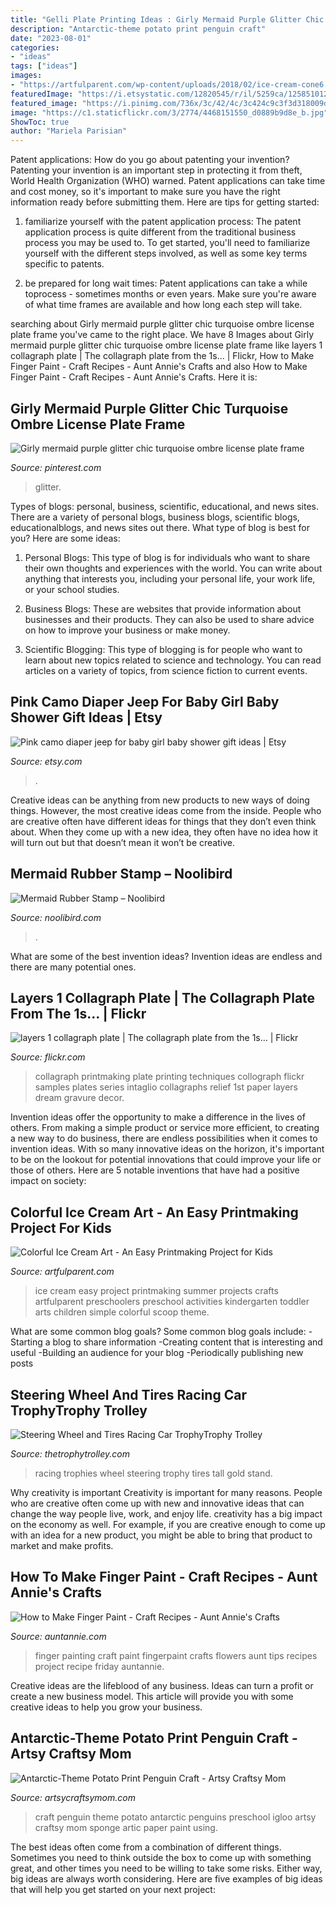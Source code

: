 ```yaml
---
title: "Gelli Plate Printing Ideas : Girly Mermaid Purple Glitter Chic Turquoise Ombre License Plate Frame"
description: "Antarctic-theme potato print penguin craft"
date: "2023-08-01"
categories:
- "ideas"
tags: ["ideas"]
images:
- "https://artfulparent.com/wp-content/uploads/2018/02/ice-cream-cone6.jpg"
featuredImage: "https://i.etsystatic.com/12820545/r/il/5259ca/1258510120/il_794xN.1258510120_j630.jpg"
featured_image: "https://i.pinimg.com/736x/3c/42/4c/3c424c9c3f3d318009db975b8122d46e.jpg"
image: "https://c1.staticflickr.com/3/2774/4468151550_d0889b9d8e_b.jpg"
ShowToc: true
author: "Mariela Parisian"
---
```



Patent applications: How do you go about patenting your invention?
Patenting your invention is an important step in protecting it from theft, World Health Organization (WHO) warned. Patent applications can take time and cost money, so it's important to make sure you have the right information ready before submitting them. Here are tips for getting started:
1. familiarize yourself with the patent application process: The patent application process is quite different from the traditional business process you may be used to. To get started, you'll need to familiarize yourself with the different steps involved, as well as some key terms specific to patents.



2. be prepared for long wait times: Patent applications can take a while toprocess - sometimes months or even years. Make sure you're aware of what time frames are available and how long each step will take.



	

		
searching about Girly mermaid purple glitter chic turquoise ombre license plate frame you've came to the right place. We have 8 Images about Girly mermaid purple glitter chic turquoise ombre license plate frame like layers 1 collagraph plate | The collagraph plate from the 1s… | Flickr, How to Make Finger Paint - Craft Recipes - Aunt Annie&#039;s Crafts and also How to Make Finger Paint - Craft Recipes - Aunt Annie&#039;s Crafts. Here it is:
		
    
## Girly Mermaid Purple Glitter Chic Turquoise Ombre License Plate Frame

<img loading=lazy src="https://i.pinimg.com/736x/3c/42/4c/3c424c9c3f3d318009db975b8122d46e.jpg" onerror="this.onerror=null;this.src='https://tse1.mm.bing.net/th?id=OIP.ilcdP25O0fN5UPmrPd3aawHaHa&amp;pid=15.1';" alt="Girly mermaid purple glitter chic turquoise ombre license plate frame">

_Source: pinterest.com_

>glitter. 

	

Types of blogs: personal, business, scientific, educational, and news sites.
There are a variety of personal blogs, business blogs, scientific blogs, educationalblogs, and news sites out there. What type of blog is best for you? Here are some ideas:
1. Personal Blogs: This type of blog is for individuals who want to share their own thoughts and experiences with the world. You can write about anything that interests you, including your personal life, your work life, or your school studies.

2. Business Blogs: These are websites that provide information about businesses and their products. They can also be used to share advice on how to improve your business or make money.

3. Scientific Blogging: This type of blogging is for people who want to learn about new topics related to science and technology. You can read articles on a variety of topics, from science fiction to current events.


    
## Pink Camo Diaper Jeep For Baby Girl Baby Shower Gift Ideas | Etsy

<img loading=lazy src="https://i.etsystatic.com/12820545/r/il/5259ca/1258510120/il_794xN.1258510120_j630.jpg" onerror="this.onerror=null;this.src='https://tse1.mm.bing.net/th?id=OIP.SRARV9xZQylnWQ9klPhGxgHaJ4&amp;pid=15.1';" alt="Pink camo diaper jeep for baby girl baby shower gift ideas | Etsy">

_Source: etsy.com_

>. 

	

Creative ideas can be anything from new products to new ways of doing things. However, the most creative ideas come from the inside. People who are creative often have different ideas for things that they don’t even think about. When they come up with a new idea, they often have no idea how it will turn out but that doesn’t mean it won’t be creative.

    
## Mermaid Rubber Stamp – Noolibird

<img loading=lazy src="http://cdn.shopify.com/s/files/1/0163/1338/products/mermaid-stamp-close-up-copy_1200x1200.jpg?v=1569974023" onerror="this.onerror=null;this.src='https://tse3.mm.bing.net/th?id=OIP.yw_kLYo17_DQOXg2Q29iKwHaE7&amp;pid=15.1';" alt="Mermaid Rubber Stamp – Noolibird">

_Source: noolibird.com_

>. 

	

What are some of the best invention ideas?
Invention ideas are endless and there are many potential ones.

    
## Layers 1 Collagraph Plate | The Collagraph Plate From The 1s… | Flickr

<img loading=lazy src="https://c1.staticflickr.com/3/2774/4468151550_d0889b9d8e_b.jpg" onerror="this.onerror=null;this.src='https://tse2.mm.bing.net/th?id=OIP.Sb4eB7VU989rJF1oQf0nFgHaJ4&amp;pid=15.1';" alt="layers 1 collagraph plate | The collagraph plate from the 1s… | Flickr">

_Source: flickr.com_

>collagraph printmaking plate printing techniques collograph flickr samples plates series intaglio collagraphs relief 1st paper layers dream gravure decor. 

	

Invention ideas offer the opportunity to make a difference in the lives of others. From making a simple product or service more efficient, to creating a new way to do business, there are endless possibilities when it comes to invention ideas. With so many innovative ideas on the horizon, it's important to be on the lookout for potential innovations that could improve your life or those of others. Here are 5 notable inventions that have had a positive impact on society: 
    
## Colorful Ice Cream Art - An Easy Printmaking Project For Kids

<img loading=lazy src="https://artfulparent.com/wp-content/uploads/2018/02/ice-cream-cone6.jpg" onerror="this.onerror=null;this.src='https://tse2.mm.bing.net/th?id=OIP.l4UiFWqQy0cjRgHvJFBmUgAAAA&amp;pid=15.1';" alt="Colorful Ice Cream Art - An Easy Printmaking Project for Kids">

_Source: artfulparent.com_

>ice cream easy project printmaking summer projects crafts artfulparent preschoolers preschool activities kindergarten toddler arts children simple colorful scoop theme. 

	

What are some common blog goals?
Some common blog goals include: 
-Starting a blog to share information 
-Creating content that is interesting and useful 
-Building an audience for your blog 
-Periodically publishing new posts

    
## Steering Wheel And Tires Racing Car TrophyTrophy Trolley

<img loading=lazy src="https://www.thetrophytrolley.com/wp-content/uploads/2016/02/rf34-1.jpg" onerror="this.onerror=null;this.src='https://tse1.mm.bing.net/th?id=OIP.iuEIRE9YWck_lVyIYpv2uwHaMA&amp;pid=15.1';" alt="Steering Wheel and Tires Racing Car TrophyTrophy Trolley">

_Source: thetrophytrolley.com_

>racing trophies wheel steering trophy tires tall gold stand. 

	

Why creativity is important
Creativity is important for many reasons. People who are creative often come up with new and innovative ideas that can change the way people live, work, and enjoy life. creativity has a big impact on the economy as well. For example, if you are creative enough to come up with an idea for a new product, you might be able to bring that product to market and make profits.

    
## How To Make Finger Paint - Craft Recipes - Aunt Annie&#039;s Crafts

<img loading=lazy src="http://www.auntannie.com/FridayFun/FingerPaint/FingerPaintFlowers440.jpg" onerror="this.onerror=null;this.src='https://tse3.mm.bing.net/th?id=OIP.C89vj-4uTX3yE1wQo8wyjgHaHa&amp;pid=15.1';" alt="How to Make Finger Paint - Craft Recipes - Aunt Annie&#039;s Crafts">

_Source: auntannie.com_

>finger painting craft paint fingerpaint crafts flowers aunt tips recipes project recipe friday auntannie. 

	

Creative ideas are the lifeblood of any business. Ideas can turn a profit or create a new business model. This article will provide you with some creative ideas to help you grow your business.

    
## Antarctic-Theme Potato Print Penguin Craft - Artsy Craftsy Mom

<img loading=lazy src="http://2.bp.blogspot.com/-Q32txu02N34/UOmwJOxN2WI/AAAAAAAAkE4/L5-lG9fD5Xc/s640/2-2013_01_051.jpg" onerror="this.onerror=null;this.src='https://tse2.mm.bing.net/th?id=OIP.ixD7v0rESE7h2Ioacanq4AHaHa&amp;pid=15.1';" alt="Antarctic-Theme Potato Print Penguin Craft - Artsy Craftsy Mom">

_Source: artsycraftsymom.com_

>craft penguin theme potato antarctic penguins preschool igloo artsy craftsy mom sponge artic paper paint using. 

	

The best ideas often come from a combination of different things. Sometimes you need to think outside the box to come up with something great, and other times you need to be willing to take some risks. Either way, big ideas are always worth considering. Here are five examples of big ideas that will help you get started on your next project: 

